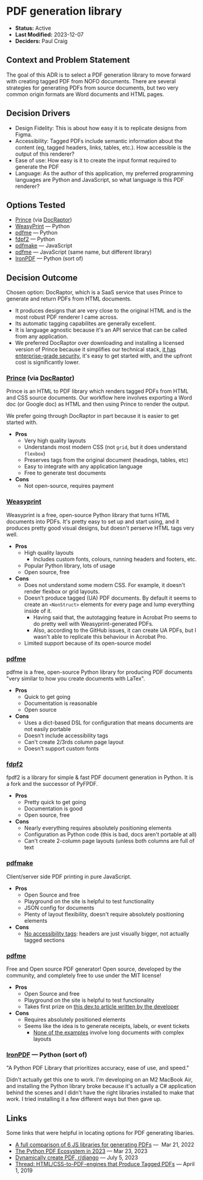 # PDF generation library

- **Status:** Active
- **Last Modified:** 2023-12-07 <!-- REQUIRED -->
- **Deciders:** Paul Craig<!-- REQUIRED -->

## Context and Problem Statement

The goal of this ADR is to select a PDF generation library to move forward with creating tagged PDF from NOFO documents. There are several strategies for generating PDFs from source documents, but two very common origin formats are Word documents and HTML pages.

## Decision Drivers <!-- RECOMMENDED -->

- Design Fidelity: This is about how easy it is to replicate designs from Figma.
- Accessibility: Tagged PDFs include semantic information about the content (eg, tagged headers, links, tables, etc.). How accessible is the output of this renderer?
- Ease of use: How easy is it to create the input format required to generate the PDF
- Language: As the author of this application, my preferred programming languages are Python and JavaScript, so what language is this PDF renderer?

## Options Tested

- [Prince](https://www.princexml.com/) (via [DocRaptor](https://docraptor.com/))
- [WeasyPrint](https://weasyprint.org/) — Python
- [pdfme](https://pdfme.readthedocs.io/en/latest/) — Python
- [fdpf2](https://py-pdf.github.io/fpdf2/) — Python
- [pdfmake](http://pdfmake.org) — JavaScript
- [pdfme](https://pdfme.com) — JavaScript (same name, but different library)
- [IronPDF](https://ironpdf.com/python/) — Python (sort of)

## Decision Outcome <!-- REQUIRED -->

Chosen option: DocRaptor, which is a SaaS service that uses Prince to generate and return PDFs from HTML documents.

- It produces designs that are very close to the original HTML and is the most robust PDF renderer I came across.
- Its automatic tagging capabilites are generally excellent.
- It is language agnostic because it's an API service that can be called from any application.
- We preferred DocRaptor over downloading and installing a licensed version of Prince because it simplifies our technical stack, [it has enterprise-grade security](https://docraptor.com/security-and-privacy), it's easy to get started with, and the upfront cost is significantly lower.

### [Prince](https://www.princexml.com/) (via [DocRaptor](https://docraptor.com/))

Prince is an HTML to PDF library which renders tagged PDFs from HTML and CSS source documents. Our workflow here involves exporting a Word doc (or Google doc) as HTML and then using Prince to render the output.

We prefer going through DocRaptor in part because it is easier to get started with.

- **Pros**
  - Very high quality layouts
  - Understands most modern CSS (not `grid`, but it does understand `flexbox`)
  - Preserves tags from the original document (headings, tables, etc)
  - Easy to integrate with any application language
  - Free to generate test documents
- **Cons**
  - Not open-source, requires payment

### [Weasyprint](https://weasyprint.org)

Weasyprint is a free, open-source Python library that turns HTML documents into PDFs. It's pretty easy to set up and start using, and it produces pretty good visual designs, but doesn't perserve HTML tags very well.

- **Pros**
  - High quality layouts
    - Includes custom fonts, colours, running headers and footers, etc.
  - Popular Python library, lots of usage
  - Open source, free
- **Cons**
  - Does not understand some modern CSS. For example, it doesn't render flexbox or grid layouts.
  - Doesn't produce tagged (UA) PDF documents. By default it seems to create an `<NonStruct>` elements for every page and lump everything inside of it.
    - Having said that, the autotagging feature in Acrobat Pro seems to do pretty well with Weasyprint-generated PDFs.
    - Also, according to the GitHub issues, it can create UA PDFs, but I wasn't able to replicate this behaviour in Acrobat Pro.
  - Limited support because of its open-source model

### [pdfme](https://pdfme.readthedocs.io/en/latest/)

pdfme is a free, open-source Python library for producing PDF documents "very similar to how you create documents with LaTex".

- **Pros**
  - Quick to get going
  - Documentation is reasonable
  - Open source
- **Cons**
  - Uses a dict-based DSL for configuration that means documents are not easily portable
  - Doesn't include accessibility tags
  - Can't create 2/3rds column page layout
  - Doesn't support custom fonts

### [fdpf2](https://py-pdf.github.io/fpdf2/)

fpdf2 is a library for simple & fast PDF document generation in Python. It is a fork and the successor of PyFPDF.

- **Pros**
  - Pretty quick to get going
  - Documentation is good
  - Open source, free
- **Cons**
  - Nearly everything requires absolutely positioning elements
  - Configuration as Python code (this is bad, docs aren't portable at all)
  - Can't create 2-column page layouts (unless both columns are full of text

### [pdfmake](https://pdfme.readthedocs.io/en/latest/)

Client/server side PDF printing in pure JavaScript.

- **Pros**
  - Open Source and free
  - Playground on the site is helpful to test functionality
  - JSON config for documents
  - Plenty of layout flexibility, doesn't require absolutely positioning elements
- **Cons**
  - [No accessibility tags](https://github.com/bpampuch/pdfmake/issues/942): headers are just visually bigger, not actually tagged sections

### [pdfme](https://pdfme.com)

Free and Open source PDF generator! Open source, developed by the community, and completely free to use under the MIT license!

- **Pros**
  - Open Source and free
  - Playground on the site is helpful to test functionality
  - Takes first prize on [this dev.to article written by the developer](https://dev.to/handdot/generate-a-pdf-in-js-summary-and-comparison-of-libraries-3k0p)
- **Cons**
  - Requires absolutely positioned elements
  - Seems like the idea is to generate receipts, labels, or event tickets
    - [None of the examples](https://pdfme.com/demo) involve long documents with complex layouts

### [IronPDF](https://ironpdf.com/python/) — Python (sort of)

"A Python PDF Library that prioritizes accuracy, ease of use, and speed."

Didn't actually get this one to work. I'm developing on an M2 MacBook Air, and installing the Python library broke because it's actually a C# application behind the scenes and I didn't have the right libraries installed to make that work. I tried installing it a few different ways but then gave up.

## Links

Some links that were helpful in locating options for PDF generating libaries.

- [A full comparison of 6 JS libraries for generating PDFs](https://dev.to/handdot/generate-a-pdf-in-js-summary-and-comparison-of-libraries-3k0p) —  Mar 21, 2022
- [The Python PDF Ecosystem in 2023](https://martinthoma.medium.com/the-python-pdf-ecosystem-in-2023-819141977442) — Mar 23, 2023
- [Dynamically create PDF, r/django](https://www.reddit.com/r/django/comments/14ru2nu/dynamically_create_pdf/) — July 5, 2023
- [Thread: HTML/CSS-to-PDF-engines that Produce Tagged PDFs](https://webaim.org/discussion/mail_thread?thread=9188) — April 1, 2019
